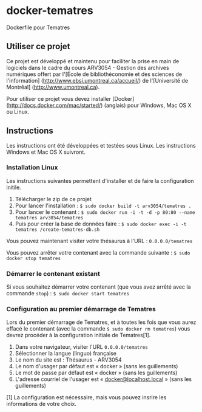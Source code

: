 # docker-tematres
Dockerfile pour Tematres

## Utiliser ce projet

Ce projet est développé et maintenu pour faciliter la prise en main de logiciels dans le cadre du cours ARV3054 - Gestion des archives numériques offert par l'[École de bibliothéconomie et des sciences de l'information] (http://www.ebsi.umontreal.ca/accueil/) de l'[Université de Montrêal] (http://www.umontreal.ca).

Pour utiliser ce projet vous devez installer [Docker] (http://docs.docker.com/mac/started/) (anglais) pour Windows, Mac OS X ou Linux.

## Instructions

Les instructions ont été développées et testées sous Linux. Les instructions Windows et Mac OS X suivront.

### Installation Linux

Les instructions suivantes permettent d'installer et de faire la configuration initile.

1. Télécharger le zip de ce projet
2. Pour lancer l'installation : `$ sudo docker build -t arv3054/tematres .`
3. Pour lancer le contenant : `$ sudo docker run -i -t -d -p 80:80 --name tematres arv3054/tematres`
4. Puis pour créer la base de données faire : `$ sudo docker exec -i -t tematres /create-tematres-db.sh`

Vous pouvez maintenant visiter votre thésaurus à l'URL : `0.0.0.0/tematres`

Vous pouvez arrêter votre contenant avec la commande suivante : `$ sudo docker stop tematres`

### Démarrer le contenant existant

Si vous souhaitez démarrer votre contenant (que vous avez arrêté avec la commande `stop`) : `$ sudo docker start tematres`

### Configuration au premier démarrage de Tematres

Lors du premier démarrage de Tematres, et à toutes les fois que vous aurez effacé le contenant (avec la commande `$ sudo docker rm tematres`) vous devrez procéder à la configuration initiale de Tematres[1].

1. Dans votre navigateur, visiter l'URL `0.0.0.0/tematres`
2. Sélectionner la langue (linguo) française
3. Le nom du site est : Thésaurus - ARV3054
3. Le nom d'usager par défaut est « docker » (sans les guillements)
4. Le mot de passe par défaut est  « docker » (sans les guillements)
5. L'adresse courriel de l'usager est  « docker@localhost.local » (sans les guillements)

[1] La configuration est nécessaire, mais vous pouvez insrire les informations de votre choix.
